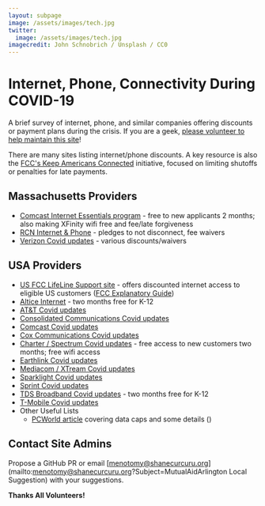 ```yaml
---
layout: subpage
image: /assets/images/tech.jpg
twitter:
  image: /assets/images/tech.jpg
imagecredit: John Schnobrich / Unsplash / CC0
---
```


# Internet, Phone, Connectivity During COVID-19

A brief survey of internet, phone, and similar companies offering discounts or payment plans during the crisis.  If you are a geek, [please volunteer to help maintain this site](/tech#volunteer-to-help)!

There are many sites listing internet/phone discounts.  A key resource is also the [FCC's Keep Americans Connected](https://www.fcc.gov/keep-americans-connected) initiative, focused on limiting shutoffs or penalties for late payments.

## Massachusetts Providers

- [Comcast Internet Essentials program](https://www.internetessentials.com) - free to new applicants 2 months; also making XFinity wifi free and fee/late forgiveness
- [RCN Internet & Phone](https://www.rcn.com/hub/about-rcn/coronavirus/) - pledges to not disconnect, fee waivers
- [Verizon Covid updates](https://www.verizon.com/about/news/our-response-coronavirus) - various discounts/waivers

## USA Providers

- [US FCC LifeLine Support site](https://www.lifelinesupport.org) - offers discounted internet access to eligible US customers ([FCC Explanatory Guide](https://www.fcc.gov/consumers/guides/lifeline-support-affordable-communications))
- [Altice Internet](https://www.alticeusa.com/news/articles/feature/corporate/altice-usa-brings-free-broadband-k-12-and-college-students-during-coronavirus-pandemic) - two months free for K-12
- [AT&T Covid updates](https://about.att.com/pages/COVID-19.html)
- [Consolidated Communications Covid updates](https://www.consolidated.com/support/alerts/coronavirus-updates)
- [Comcast Covid updates](https://corporate.comcast.com/covid-19)
- [Cox Communications Covid updates](https://www.cox.com/residential/support/coronavirus-response.html)
- [Charter / Spectrum Covid updates](https://corporate.charter.com/newsroom/charter-to-offer-free-access-to-spectrum-broadband-and-wifi-for-60-days-for-new-K12-and-college-student-households-and-more) - free access to new customers two months; free wifi access
- [Earthlink Covid updates](https://www.earthlink.net/keepamericansconnected/)
- [Mediacom / XTream Covid updates](https://mediacomcable.com/about/news/corona-company-initiatives/)
- [Sparklight Covid updates](http://one2one.sparklight.com)
- [Sprint Covid updates](https://www.sprint.com/en/landings/covid-19.html)
- [TDS Broadband Covid updates](https://tdstelecom.com/about/news/categories/tds/TDSAnnouncesFreeBroadband.html) - two months free for K-12
- [T-Mobile Covid updates](https://www.t-mobile.com/news/t-mobile-update-on-covid-19-response?icid=MGPO_TMO_U_CUSTSUPT_Z2739VFSHS97O7KGF20085)
- Other Useful Lists
  - [PCWorld article](https://www.pcworld.com/article/3532817/which-internet-providers-are-lifting-data-caps-during-the-coronavirus-and-which-arent.html) covering data caps and some details ()


## Contact Site Admins 

Propose a GitHub PR or email [menotomy@shanecurcuru.org](mailto:menotomy@shanecurcuru.org?Subject=MutualAidArlington Local Suggestion) with your suggestions.

**Thanks All Volunteers!**
